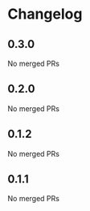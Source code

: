 # Changelog

<!-- <START NEW CHANGELOG ENTRY> -->

## 0.3.0

No merged PRs

<!-- <END NEW CHANGELOG ENTRY> -->

## 0.2.0

No merged PRs

## 0.1.2

No merged PRs

## 0.1.1

No merged PRs
